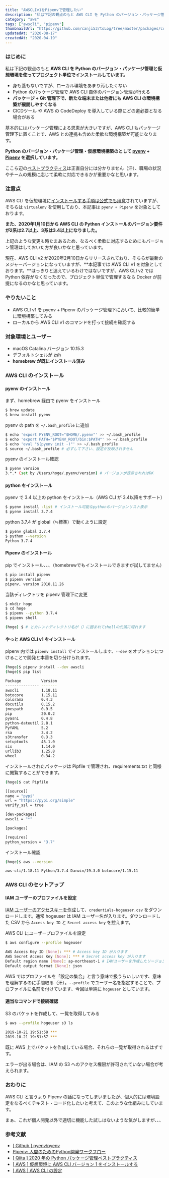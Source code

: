 ```yaml
---
title: "AWSCLIv1をPipenvで管理したい"
description: "私は下記の観点のもと AWS CLI を Python のバージョン・パッケージ管理と仮想環境を使ってプロジェクト単位でインストールしています。身も蓋もないですが、ローカル環境をあまり汚したくない。Python のパッケージ管理で AWS CLI 自体のバージョン管理が行える。パッケージ + Git 管理下で、新たな端末または他者にも AWS CLI の環境構築が展開しやすくなる。CICDツール や AWS の CodeDeploy を導入している際にどの道必要となる場合がある。"
category: "aws"
tags: ["awscli", "pipenv"]
thumbnailUrl: "https://github.com/canji53/toLog/tree/master/packages/contents/tolog/posts/awscli-on-pipenv/thumbnail.png"
updatedAt: "2020-08-17"
createdAt: "2020-04-19"
---
```



### はじめに

私は下記の観点のもと **AWS CLI を Python のバージョン・パッケージ管理と仮想環境を使ってプロジェクト単位でインストールしています。**

- 身も蓋もないですが、ローカル環境をあまり汚したくない
- Python のパッケージ管理で AWS CLI 自体のバージョン管理が行える
- **パッケージ + Git 管理下で、新たな端末または他者にも AWS CLI の環境構築が展開しやすくなる**
- CICDツール や AWS の CodeDeploy を導入している際にどの道必要となる場合がある

基本的にはパッケージ管理による恩恵が大きいですが、AWS CLI もパッケージ管理下に置くことで、AWS との連携も含めた柔軟な環境構築が可能になります。

**Python のバージョン・パッケージ管理・仮想環境構築のとして [pyenv](https://github.com/pyenv/pyenv) + [Pipenv](https://pipenv-ja.readthedocs.io/ja/translate-ja/) を選択しています。**

ここら辺の[ベストプラクティス](https://qiita.com/sk217/items/43c994640f4843a18dbe)は正直自分には分かりません（汗）、職場の状況やチームの規模に応じて柔軟に対応できるかが重要かなと思います。

### 注意点

AWS CLI を仮想環境に[インストールする手順は公式でも用意](https://docs.aws.amazon.com/ja_jp/cli/latest/userguide/install-virtualenv.html)されていますが、そちらは ```virtualenv``` を使用しており、本記事は ```pyenv + Pipenv``` を対象としております。

**また、2020年1月10日から AWS CLI の Python インストールのバージョン要件が2系は2.7以上、3系は3.4以上になりました。**

上記のような変更も時たまあるため、なるべく柔軟に対応するためにもバージョン管理はしておいた方が良いかなと思っています。

現在、AWS CLI v2 が2020年2月10日からリリースされており、そちらが最新のメジャーバージョンになっていますが、**本記事では AWS CLI v1 を対象としております。**はっきりと追えているわけではないですが、AWS CLI v2 では Python 依存がなくなったので、プロジェクト単位で管理するなら Docker が前提になるのかなと思っています。

### やりたいこと

- AWS CLI v1 を pyenv + Pipenv のパッケージ管理下において、比較的簡単に環境構築してみる
- ローカルから AWS CLI v1 のコマンドを打って接続を確認する

### 対象環境とユーザー

- macOS Catalina バージョン 10.15.3
- デフォルトシェルが zsh
- **homebrew が既にインストール済み**

### AWS CLI のインストール

#### **pyenv のインストール**

まず、homebrew 経由で pyenv をインストール

```bash
$ brew update
$ brew install pyenv
```

pyenv の path を ```~/.bash_profile``` に追加

```bash
$ echo 'export PYENV_ROOT="$HOME/.pyenv"' >> ~/.bash_profile
$ echo 'export PATH="$PYENV_ROOT/bin:$PATH"' >> ~/.bash_profile
$ echo 'eval "$(pyenv init -)"' >> ~/.bash_profile
$ source ~/.bash_profile # 必ずして下さい、設定が反映されません
```

pyenv のインストール確認

```bash
$ pyenv version
3.*.* (set by /Users/hoge/.pyenv/version) # バージョンが表示されればOK
```

#### **python をインストール**

pyenv で 3.4 以上の python をインストール（AWS CLI が 3.4以降をサポート）

```bash
$ pyenv install -list # インストール可能なpythonのバージョンリスト表示
$ pyenv install 3.7.4
```

python 3.7.4 が global（≒標準）で動くように設定

```bash
$ pyenv global 3.7.4
$ python --version
Python 3.7.4
```

#### **Pipenv のインストール**

pip でインストール、、、（homebrewでもインストールできますが試してません）

```bash
$ pip install pipenv
$ pipenv version
pipenv, version 2018.11.26
```

当該ディレクトリを pipenv 管理下に変更

```bash
$ mkdir hoge
$ cd hoge
$ pipenv --python 3.7.4
$ pipenv shell

(hoge) $ # とカレントディレクトリ名が（）に囲まれてshellの先頭に現れます
```

#### **やっと AWS CLI v1 をインストール**

pipenv 内では ```pipenv install``` でインストールします、```--dev``` をオプションにつけることで開発と本番を切り分けられます。

```bash
(hoge)$ pipenv install --dev awscli
(hoge)$ pip list

Package         Version
--------------- -------
awscli          1.18.11
botocore        1.15.11
colorama        0.4.3  
docutils        0.15.2 
jmespath        0.9.5  
pip             20.0.2 
pyasn1          0.4.8  
python-dateutil 2.8.1  
PyYAML          5.2    
rsa             3.4.2  
s3transfer      0.3.3  
setuptools      45.1.0 
six             1.14.0 
urllib3         1.25.8 
wheel           0.34.2
```

インストールされたパッケージは Pipfile で管理され、requirements.txt  と同様に閲覧することができます。

```bash
(hoge)$ cat Pipfile

[[source]]
name = "pypi"
url = "https://pypi.org/simple"
verify_ssl = true

[dev-packages]
awscli = "*"

[packages]

[requires]
python_version = "3.7"
```

インストール確認

```bash
(hoge)$ aws --version

aws-cli/1.18.11 Python/3.7.4 Darwin/19.3.0 botocore/1.15.11
```

### AWS CLI のセットアップ

#### **IAM ユーザーのプロファイルを設定**

[IAM ユーザーのアクセスキーを作成](https://docs.aws.amazon.com/ja_jp/cli/latest/userguide/cli-chap-configure.html#cli-quick-configuration)して、```credentials-hogeuser.csv``` をダウンロードします。通常 hogeuser は IAM ユーザー名が入ります。ダウンロードした CSV から ```Access key ID``` と ```Secret access key``` を控えます。

AWS CLI にユーザープロファイルを設定

```bash
$ aws configure --profile hogeuser

AWS Access Key ID [None]: *** # Access key ID が入ります
AWS Secret Access Key [None]: *** # Secret access key が入ります
Default region name [None]: ap-northeast-1 # IAMユーザーを作成したリージョン名が入ります
Default output format [None]: json
```

AWS ではプロファイルを「設定の集合」と言う意味で扱うらいしいです、意味を理解するのに手間取る（汗）。```--profile``` でユーザー名を指定することで、プロファイルに名前を付けています、今回は単純に ```hogeuser``` としています。

#### **適当なコマンドで接続確認**

S3 のバケットを作成して、一覧を取得してみる

```bash
$ aws --profile hogeuser s3 ls

2019-10-21 19:51:58 ***
2019-10-21 19:51:57 ***
```

既に AWS 上でバケットを作成している場合、それらの一覧が取得されるはずです。

エラーが出る場合は、IAM の S3 へのアクセス権限が許可されていない場合が考えられます。

### おわりに

AWS CLI と言うより Pipenv の話になってしまいましたが、個人的には環境設定をなるべくテキスト・コード化したいと考えて、このような仕組みにしています。

まぁ、これが個人開発以外で適切に機能した試しはないような気がしますが、、、

### 参考文献

- [[ Github ] pyenv/pyenv](https://github.com/pyenv/pyenv)
- [Pipenv: 人間のためのPython開発ワークフロー](https://pipenv-ja.readthedocs.io/ja/translate-ja/)
- [[ Qiita ] 2020 年の Python パッケージ管理ベストプラクティス](https://qiita.com/sk217/items/43c994640f4843a18dbe)
- [[ AWS ] 仮想環境に AWS CLI バージョン 1 をインストールする](https://docs.aws.amazon.com/ja_jp/cli/latest/userguide/install-virtualenv.html)
- [[ AWS ] AWS CLI の設定](https://docs.aws.amazon.com/ja_jp/cli/latest/userguide/cli-chap-configure.html#cli-quick-configuration)
